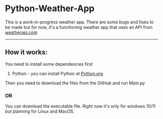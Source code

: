# Python-Weather-App
This is a work-in-progress weather app.
There are some bugs and fixes to be made but for now, it's a functioning weather app that uses an API from [weatherapi.com](https://www.weatherapi.com)
__________________________________________________________________________________________________________________________________
## How it works:
 You need to install some dependencies first 
 1. Python - you can install Python at [Python.org](https://www.python.org/downloads/)

Then you need to download the files from the GitHub and run Main.py 

### OR
You can download the executable file. Right now it's only for windows 10/11 but planning for Linux and MacOS.
